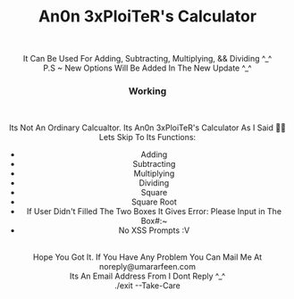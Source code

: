 <center><h1>An0n 3xPloiTeR's Calculator</h1><br>
<p>It Can Be Used For Adding, Subtracting, Multiplying, && Dividing ^_^<br>P.S ~ New Options Will Be Added In The New Update ^_^ <br></p>
<h3>Working</h3><br>
<p>
    Its Not An Ordinary Calcualtor. Its An0n 3xPloiTeR's Calculator As I Said 🙂😎<br>Lets Skip To Its Functions:
    <ul>
        <li>Adding</li>
        <li>Subtracting</li>
        <li>Multiplying</li>
        <li>Dividing</li>
        <li>Square</li>
        <li>Square Root</li>
        <li>If User Didn't Filled The Two Boxes It Gives Error: Please Input in The Box#:~</li>
        <li>No XSS Prompts :V </li>
    </ul>
    <br>
    Hope You Got It.
    If You Have Any Problem You Can Mail Me At <br>noreply@umararfeen.com<br>Its An Email Address From I Dont Reply ^_^<br>./exit --Take-Care<br>
</p>
</center>
